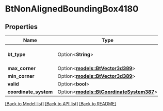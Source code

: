 # BtNonAlignedBoundingBox4180

## Properties

Name | Type | Description | Notes
------------ | ------------- | ------------- | -------------
**bt_type** | Option<**String**> | Type of JSON object. | [optional]
**max_corner** | Option<[**models::BtVector3d389**](BTVector3d-389.md)> |  | [optional]
**min_corner** | Option<[**models::BtVector3d389**](BTVector3d-389.md)> |  | [optional]
**valid** | Option<**bool**> |  | [optional]
**coordinate_system** | Option<[**models::BtCoordinateSystem387**](BTCoordinateSystem-387.md)> |  | [optional]

[[Back to Model list]](../README.md#documentation-for-models) [[Back to API list]](../README.md#documentation-for-api-endpoints) [[Back to README]](../README.md)


